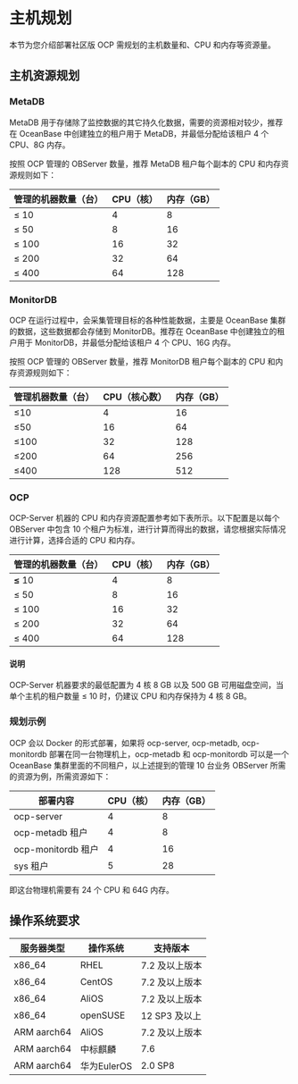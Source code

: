 主机规划
=========================

本节为您介绍部署社区版 OCP 需规划的主机数量和、CPU 和内存等资源量。

主机资源规划
---------------------------

### MetaDB

MetaDB 用于存储除了监控数据的其它持久化数据，需要的资源相对较少，推荐在 OceanBase 中创建独立的租户用于 MetaDB，并最低分配给该租户 4 个 CPU、8G 内存。

按照 OCP 管理的 OBServer 数量，推荐 MetaDB 租户每个副本的 CPU 和内存资源规则如下：

| **管理的机器数量（台）** | **CPU（核）** | **内存（GB）** |
|----------------|------------|------------|
| ≤ 10       | 4          | 8          |
| ≤ 50           | 8          | 16         |
| ≤ 100          | 16         | 32         |
| ≤ 200          | 32         | 64         |
| ≤ 400          | 64         | 128        |

### MonitorDB

OCP 在运行过程中，会采集管理目标的各种性能数据，主要是 OceanBase 集群的数据，这些数据都会存储到 MonitorDB。推荐在 OceanBase 中创建独立的租户用于 MonitorDB，并最低分配给该租户 4 个 CPU、16G 内存。

按照 OCP 管理的 OBServer 数量，推荐 MonitorDB 租户每个副本的 CPU 和内存资源规则如下：

| **管理机器数量（台）** | **CPU（核心数）** | **内存（GB）** |
|---------------|--------------|------------|
| ≤10           | 4            | 16         |
| ≤50           | 16           | 64         |
| ≤100          | 32           | 128        |
| ≤200          | 64           | 256        |
| ≤400          | 128          | 512        |

### OCP

OCP-Server 机器的 CPU 和内存资源配置参考如下表所示。以下配置是以每个 OBServer 中包含 10 个租户为标准，进行计算而得出的数据，请您根据实际情况进行计算，选择合适的 CPU 和内存。

| **管理的机器数量（台）** | **CPU（核）** | **内存（GB）** |
|----------------|------------|------------|
| **≤** 10       | 4          | 8          |
| ≤ 50           | 8          | 16         |
| ≤ 100          | 16         | 32         |
| ≤ 200          | 32         | 64         |
| ≤ 400          | 64         | 128        |

  <main id="notice" type='explain'>
    <h4>说明</h4>
    <p>OCP-Server 机器要求的最低配置为 4 核 8 GB 以及 500 GB 可用磁盘空间，当单个主机的租户数量 ≤ 10 时，仍建议 CPU 和内存保持为 4 核 8 GB。</p>
  </main>

### 规划示例

OCP 会以 Docker 的形式部署，如果将 ocp-server, ocp-metadb, ocp-monitordb 部署在同一台物理机上，ocp-metadb 和 ocp-monitordb 可以是一个 OceanBase 集群里面的不同租户，以上述提到的管理 10 台业务 OBServer 所需的资源为例，所需资源如下：

|       部署内容       | CPU（核） | 内存（GB） |
|------------------|--------|--------|
| ocp-server       | 4      | 8      |
| ocp-metadb 租户    | 4      | 8      |
| ocp-monitordb 租户 | 4      | 16     |
| sys 租户           | 5      | 28     |

即这台物理机需要有 24 个 CPU 和 64G 内存。

操作系统要求
---------------------------

|  **服务器类型**  | **操作系统**  |  **支持版本**  |
|-------------|-----------|------------|
| x86_64      | RHEL      | 7.2 及以上版本  |
| x86_64      | CentOS    | 7.2 及以上版本  |
| x86_64      | AliOS     | 7.2 及以上版本  |
| x86_64      | openSUSE  | 12 SP3 及以上 |
| ARM aarch64 | AliOS     | 7.2 及以上版本  |
| ARM aarch64 | 中标麒麟      | 7.6        |
| ARM aarch64 | 华为EulerOS | 2.0 SP8    |
